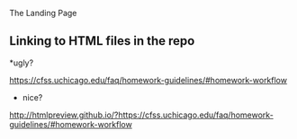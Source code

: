 The Landing Page 

## Linking to HTML files in the repo

*ugly?

https://cfss.uchicago.edu/faq/homework-guidelines/#homework-workflow

* nice?

http://htmlpreview.github.io/?https://cfss.uchicago.edu/faq/homework-guidelines/#homework-workflow












